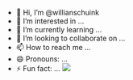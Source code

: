 - 👋 Hi, I’m @willianschuink
- 👀 I’m interested in ...
- 🌱 I’m currently learning ...
- 💞️ I’m looking to collaborate on ...
- 📫 How to reach me ...
- 😄 Pronouns: ...
- ⚡ Fun fact: ...
  ![](https://tenor.com/pt-BR/view/bikelife-wheelie-cbr-motorcycle-stuntlife-gif-25608688)
<!---
willianschuink/willianschuink is a ✨ special ✨ repository because its `README.md` (this file) appears on your GitHub profile.
You can click the Preview link to take a look at your changes.
--->
